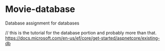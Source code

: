 # Movie-database
Database assignment for databases

// this is the tutorial for the database portion and probably more than that.
https://docs.microsoft.com/en-us/ef/core/get-started/aspnetcore/existing-db
